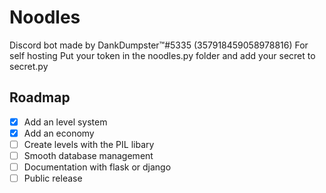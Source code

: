 # Noodles
Discord bot made by DankDumpster™#5335 (357918459058978816)
For self hosting
Put your token in the noodles.py folder
and add your secret to secret.py

Roadmap
-------
- [x] Add an level system
- [x] Add an economy 
- [ ] Create levels with the PIL libary
- [ ] Smooth database management
- [ ] Documentation with flask or django
- [ ] Public release
